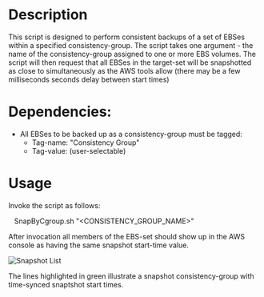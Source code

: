 # Description
This script is designed to perform consistent backups of a set of EBSes within a specified consistency-group. The script takes one argument - the name of the consistency-group assigned to one or more EBS volumes. The script will then request that all EBSes in the target-set will be snapshotted as close to simultaneously as the AWS tools allow (there may be a few milliseconds seconds delay between start times)

# Dependencies:
- All EBSes to be backed up as a consistency-group must be tagged:
  - Tag-name:  "Consistency Group"
  - Tag-value: (user-selectable)

# Usage
Invoke the script as follows:

&nbsp;&nbsp;&nbsp;SnapByCgroup.sh "&lt;CONSISTENCY_GROUP_NAME&gt;"

After invocation all members of the EBS-set should show up in the AWS console as having the same snapshot start-time value.

![Snapshot List](https://7871b168f27495f761e507dbda33cdb07c5c90fb-www.googledrive.com/host/0B6SE-qkPpztNflU1bUtyekZZU091a2ttQXJpMElwTm9UcFNqN1pNMlg2eUlTUkJ0UU5PUVk/EBS-SnapGroups.png "Snap Groups")

The lines highlighted in green illustrate a snapshot consistency-group with time-synced snaptshot start times. 
